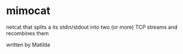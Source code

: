 mimocat
=======

netcat that splits a its stdin/stdout into two (or more) TCP streams and recombines them

written by Matilda

